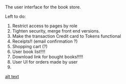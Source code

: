 The user interface for the book store. 

Left to do:

1. Restrict access to pages by role
2. Tighten security, merge front end versions.
3. Make the transaction Credit card to Tokens functional
4. Receipts!! (email confirmation ?)
5. Shopping cart (?)
6. User book list!!!!
7. Download link for bought books!!!!!
8. User UI for orders made by user
9. 


[alt text](http://gph.is/1K7BG9F)
